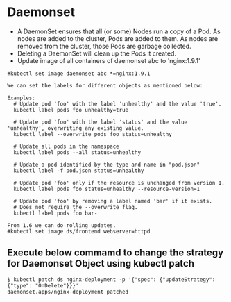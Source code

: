 # Daemonset
- A DaemonSet ensures that all (or some) Nodes run a copy of a Pod. As nodes are added to the cluster, Pods are added to them. As nodes are removed from the cluster, those Pods are garbage collected.
- Deleting a DaemonSet will clean up the Pods it created.
- Update image of all containers of daemonset abc to 'nginx:1.9.1'
```
#kubectl set image daemonset abc *=nginx:1.9.1

We can set the labels for different objects as mentioned below:

Examples:
  # Update pod 'foo' with the label 'unhealthy' and the value 'true'.
  kubectl label pods foo unhealthy=true

  # Update pod 'foo' with the label 'status' and the value 'unhealthy', overwriting any existing value.
  kubectl label --overwrite pods foo status=unhealthy

  # Update all pods in the namespace
  kubectl label pods --all status=unhealthy

  # Update a pod identified by the type and name in "pod.json"
  kubectl label -f pod.json status=unhealthy

  # Update pod 'foo' only if the resource is unchanged from version 1.
  kubectl label pods foo status=unhealthy --resource-version=1

  # Update pod 'foo' by removing a label named 'bar' if it exists.
  # Does not require the --overwrite flag.
  kubectl label pods foo bar-

From 1.6 we can do rolling updates.
#kubectl set image ds/frontend webserver=httpd
```
## Execute below commamd to change the strategy for Daemonset Object using kubectl patch
```
$ kubectl patch ds nginx-deployment -p '{"spec": {"updateStrategy": {"type": "OnDelete"}}}'
daemonset.apps/nginx-deployment patched
```
